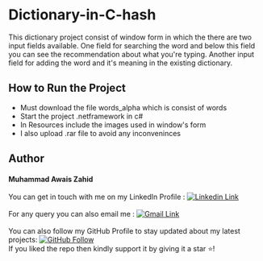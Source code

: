 # Dictionary-in-C-hash
This dictionary project consist of window form in which the there are two input fields available.  One field for searching the word and below this field you can see the recommendation about what you're typing. Another input field for adding the word and it's meaning in the existing dictionary.

## How to Run the Project
- Must download the file words_alpha which is consist of words
- Start the project .netframework in c#
- In Resources include the images used in window's form
- I also upload .rar file to avoid any inconveninces 


## Author

#### Muhammad Awais Zahid
You can get in touch with me on my LinkedIn Profile : [![Linkedin Link](https://img.shields.io/badge/Connect-AwaisZahid-blue.svg?color=1DA1F2&logo=linkedin&longCache=true&style=for-the-badge
)](https://www.linkedin.com/in/awais-zahid-790124197)
<br><br>
For any query you can also email me : 
[![Gmail Link](https://img.shields.io/badge/Connect-zahidawais98@gmail.com-blue.svg?color=1DA1F2&logo=gmail&longCache=true&style=for-the-badge
)](mailto:zahidawais98@gmail.com)
<br><br>
You can also follow my GitHub Profile to stay updated about my latest projects: [![GitHub Follow](https://img.shields.io/badge/Connect-AwaisZahid-blue.svg?logo=Github&longCache=true&style=for-the-badg)](https://github.com/chowais181)<br>
If you liked the repo then kindly support it by giving it a star ⭐!



